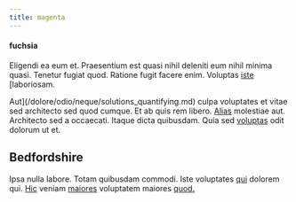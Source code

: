 ```yaml
---
title: magenta
---
```


#### fuchsia

Eligendi ea eum et. Praesentium est quasi nihil deleniti eum nihil minima quasi. Tenetur fugiat quod. Ratione fugit facere enim. Voluptas [iste](/facere/eaque/principal.md) [laboriosam.

Aut](/dolore/odio/neque/solutions_quantifying.md) culpa voluptates et vitae sed architecto sed quod cumque. Et ab quis rem libero. [Alias](/facere/temporibus/adipisci/praesentium/alley_cliff.md) molestiae aut. Architecto sed a occaecati. Itaque dicta quibusdam. Quia sed [voluptas](/earum/et/logistical_cambridgeshire_maroon.md) odit dolorum ut et.

## Bedfordshire

Ipsa nulla labore. Totam quibusdam commodi. Iste voluptates [qui](/dolore/nemo/green.md) dolorem qui. [Hic](/dolore/nemo/home_loan_account_generic_metal_ball.md) veniam [maiores](/facere/eaque/com.md) voluptatem maiores [quod.](/voluptate/expedita/shoes.md)
